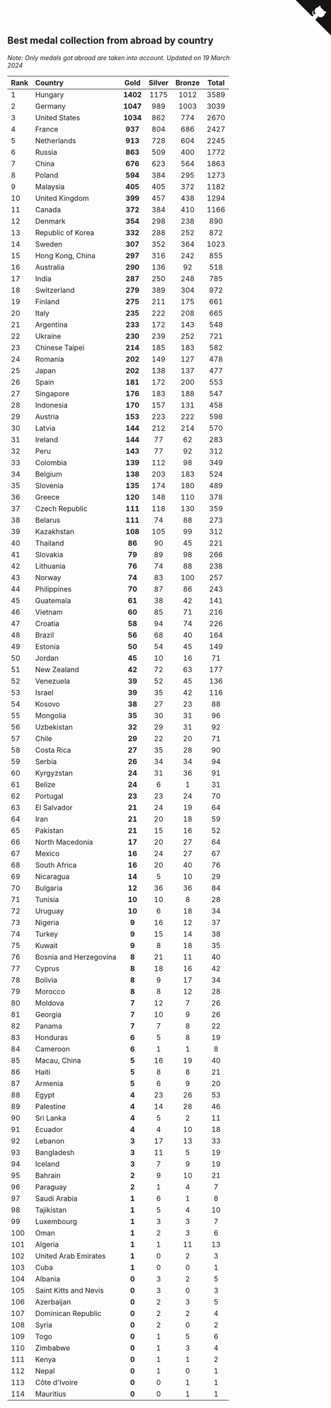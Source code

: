 ## Best medal collection from abroad by country

*Note: Only medals got abroad are taken into account.*
*Updated on 19 March 2024*

| Rank | Country | Gold | Silver | Bronze | Total |
| :--- | :--- | :--: | :--: | :--: | :--: |
| 1 | Hungary | **1402** | 1175 | 1012 | 3589 |
| 2 | Germany | **1047** | 989 | 1003 | 3039 |
| 3 | United States | **1034** | 862 | 774 | 2670 |
| 4 | France | **937** | 804 | 686 | 2427 |
| 5 | Netherlands | **913** | 728 | 604 | 2245 |
| 6 | Russia | **863** | 509 | 400 | 1772 |
| 7 | China | **676** | 623 | 564 | 1863 |
| 8 | Poland | **594** | 384 | 295 | 1273 |
| 9 | Malaysia | **405** | 405 | 372 | 1182 |
| 10 | United Kingdom | **399** | 457 | 438 | 1294 |
| 11 | Canada | **372** | 384 | 410 | 1166 |
| 12 | Denmark | **354** | 298 | 238 | 890 |
| 13 | Republic of Korea | **332** | 288 | 252 | 872 |
| 14 | Sweden | **307** | 352 | 364 | 1023 |
| 15 | Hong Kong, China | **297** | 316 | 242 | 855 |
| 16 | Australia | **290** | 136 | 92 | 518 |
| 17 | India | **287** | 250 | 248 | 785 |
| 18 | Switzerland | **279** | 389 | 304 | 972 |
| 19 | Finland | **275** | 211 | 175 | 661 |
| 20 | Italy | **235** | 222 | 208 | 665 |
| 21 | Argentina | **233** | 172 | 143 | 548 |
| 22 | Ukraine | **230** | 239 | 252 | 721 |
| 23 | Chinese Taipei | **214** | 185 | 183 | 582 |
| 24 | Romania | **202** | 149 | 127 | 478 |
| 25 | Japan | **202** | 138 | 137 | 477 |
| 26 | Spain | **181** | 172 | 200 | 553 |
| 27 | Singapore | **176** | 183 | 188 | 547 |
| 28 | Indonesia | **170** | 157 | 131 | 458 |
| 29 | Austria | **153** | 223 | 222 | 598 |
| 30 | Latvia | **144** | 212 | 214 | 570 |
| 31 | Ireland | **144** | 77 | 62 | 283 |
| 32 | Peru | **143** | 77 | 92 | 312 |
| 33 | Colombia | **139** | 112 | 98 | 349 |
| 34 | Belgium | **138** | 203 | 183 | 524 |
| 35 | Slovenia | **135** | 174 | 180 | 489 |
| 36 | Greece | **120** | 148 | 110 | 378 |
| 37 | Czech Republic | **111** | 118 | 130 | 359 |
| 38 | Belarus | **111** | 74 | 88 | 273 |
| 39 | Kazakhstan | **108** | 105 | 99 | 312 |
| 40 | Thailand | **86** | 90 | 45 | 221 |
| 41 | Slovakia | **79** | 89 | 98 | 266 |
| 42 | Lithuania | **76** | 74 | 88 | 238 |
| 43 | Norway | **74** | 83 | 100 | 257 |
| 44 | Philippines | **70** | 87 | 86 | 243 |
| 45 | Guatemala | **61** | 38 | 42 | 141 |
| 46 | Vietnam | **60** | 85 | 71 | 216 |
| 47 | Croatia | **58** | 94 | 74 | 226 |
| 48 | Brazil | **56** | 68 | 40 | 164 |
| 49 | Estonia | **50** | 54 | 45 | 149 |
| 50 | Jordan | **45** | 10 | 16 | 71 |
| 51 | New Zealand | **42** | 72 | 63 | 177 |
| 52 | Venezuela | **39** | 52 | 45 | 136 |
| 53 | Israel | **39** | 35 | 42 | 116 |
| 54 | Kosovo | **38** | 27 | 23 | 88 |
| 55 | Mongolia | **35** | 30 | 31 | 96 |
| 56 | Uzbekistan | **32** | 29 | 31 | 92 |
| 57 | Chile | **29** | 22 | 20 | 71 |
| 58 | Costa Rica | **27** | 35 | 28 | 90 |
| 59 | Serbia | **26** | 34 | 34 | 94 |
| 60 | Kyrgyzstan | **24** | 31 | 36 | 91 |
| 61 | Belize | **24** | 6 | 1 | 31 |
| 62 | Portugal | **23** | 23 | 24 | 70 |
| 63 | El Salvador | **21** | 24 | 19 | 64 |
| 64 | Iran | **21** | 20 | 18 | 59 |
| 65 | Pakistan | **21** | 15 | 16 | 52 |
| 66 | North Macedonia | **17** | 20 | 27 | 64 |
| 67 | Mexico | **16** | 24 | 27 | 67 |
| 68 | South Africa | **16** | 20 | 40 | 76 |
| 69 | Nicaragua | **14** | 5 | 10 | 29 |
| 70 | Bulgaria | **12** | 36 | 36 | 84 |
| 71 | Tunisia | **10** | 10 | 8 | 28 |
| 72 | Uruguay | **10** | 6 | 18 | 34 |
| 73 | Nigeria | **9** | 16 | 12 | 37 |
| 74 | Turkey | **9** | 15 | 14 | 38 |
| 75 | Kuwait | **9** | 8 | 18 | 35 |
| 76 | Bosnia and Herzegovina | **8** | 21 | 11 | 40 |
| 77 | Cyprus | **8** | 18 | 16 | 42 |
| 78 | Bolivia | **8** | 9 | 17 | 34 |
| 79 | Morocco | **8** | 8 | 12 | 28 |
| 80 | Moldova | **7** | 12 | 7 | 26 |
| 81 | Georgia | **7** | 10 | 9 | 26 |
| 82 | Panama | **7** | 7 | 8 | 22 |
| 83 | Honduras | **6** | 5 | 8 | 19 |
| 84 | Cameroon | **6** | 1 | 1 | 8 |
| 85 | Macau, China | **5** | 16 | 19 | 40 |
| 86 | Haiti | **5** | 8 | 8 | 21 |
| 87 | Armenia | **5** | 6 | 9 | 20 |
| 88 | Egypt | **4** | 23 | 26 | 53 |
| 89 | Palestine | **4** | 14 | 28 | 46 |
| 90 | Sri Lanka | **4** | 5 | 2 | 11 |
| 91 | Ecuador | **4** | 4 | 10 | 18 |
| 92 | Lebanon | **3** | 17 | 13 | 33 |
| 93 | Bangladesh | **3** | 11 | 5 | 19 |
| 94 | Iceland | **3** | 7 | 9 | 19 |
| 95 | Bahrain | **2** | 9 | 10 | 21 |
| 96 | Paraguay | **2** | 1 | 4 | 7 |
| 97 | Saudi Arabia | **1** | 6 | 1 | 8 |
| 98 | Tajikistan | **1** | 5 | 4 | 10 |
| 99 | Luxembourg | **1** | 3 | 3 | 7 |
| 100 | Oman | **1** | 2 | 3 | 6 |
| 101 | Algeria | **1** | 1 | 11 | 13 |
| 102 | United Arab Emirates | **1** | 0 | 2 | 3 |
| 103 | Cuba | **1** | 0 | 0 | 1 |
| 104 | Albania | **0** | 3 | 2 | 5 |
| 105 | Saint Kitts and Nevis | **0** | 3 | 0 | 3 |
| 106 | Azerbaijan | **0** | 2 | 3 | 5 |
| 107 | Dominican Republic | **0** | 2 | 2 | 4 |
| 108 | Syria | **0** | 2 | 0 | 2 |
| 109 | Togo | **0** | 1 | 5 | 6 |
| 110 | Zimbabwe | **0** | 1 | 3 | 4 |
| 111 | Kenya | **0** | 1 | 1 | 2 |
| 112 | Nepal | **0** | 1 | 0 | 1 |
| 113 | Côte d'Ivoire | **0** | 0 | 1 | 1 |
| 114 | Mauritius | **0** | 0 | 1 | 1 |


<a href="https://github.com/JustinTimeCuber/wca_statistics" class="github-corner" aria-label="View source on Github"><svg width="80" height="80" viewBox="0 0 250 250" style="fill:#151513; color:#fff; position: absolute; top: 0; border: 0; right: 0;" aria-hidden="true"><path d="M0,0 L115,115 L130,115 L142,142 L250,250 L250,0 Z"></path><path d="M128.3,109.0 C113.8,99.7 119.0,89.6 119.0,89.6 C122.0,82.7 120.5,78.6 120.5,78.6 C119.2,72.0 123.4,76.3 123.4,76.3 C127.3,80.9 125.5,87.3 125.5,87.3 C122.9,97.6 130.6,101.9 134.4,103.2" fill="currentColor" style="transform-origin: 130px 106px;" class="octo-arm"></path><path d="M115.0,115.0 C114.9,115.1 118.7,116.5 119.8,115.4 L133.7,101.6 C136.9,99.2 139.9,98.4 142.2,98.6 C133.8,88.0 127.5,74.4 143.8,58.0 C148.5,53.4 154.0,51.2 159.7,51.0 C160.3,49.4 163.2,43.6 171.4,40.1 C171.4,40.1 176.1,42.5 178.8,56.2 C183.1,58.6 187.2,61.8 190.9,65.4 C194.5,69.0 197.7,73.2 200.1,77.6 C213.8,80.2 216.3,84.9 216.3,84.9 C212.7,93.1 206.9,96.0 205.4,96.6 C205.1,102.4 203.0,107.8 198.3,112.5 C181.9,128.9 168.3,122.5 157.7,114.1 C157.9,116.9 156.7,120.9 152.7,124.9 L141.0,136.5 C139.8,137.7 141.6,141.9 141.8,141.8 Z" fill="currentColor" class="octo-body"></path></svg></a><style>.github-corner:hover .octo-arm{animation:octocat-wave 560ms ease-in-out}@keyframes octocat-wave{0%,100%{transform:rotate(0)}20%,60%{transform:rotate(-25deg)}40%,80%{transform:rotate(10deg)}}@media (max-width:500px){.github-corner:hover .octo-arm{animation:none}.github-corner .octo-arm{animation:octocat-wave 560ms ease-in-out}}</style>
